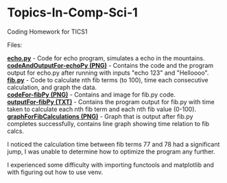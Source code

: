 # Topics-In-Comp-Sci-1
Coding Homework for TICS1

Files:

[**echo.py**](https://github.com/talhanaveed753/Assignment-1-Python-Refresher/blob/main/echo.py) - Code for echo program, simulates a echo in the mountains.<br>
[**codeAndOutputFor-echoPy (PNG)**](https://github.com/talhanaveed753/Assignment-1-Python-Refresher/blob/main/codeAndOutputFor-echoPy.png) - Contains the code and the program output for echo.py after running with inputs "echo 123" and "Helloooo".<br>
[**fib.py**](https://github.com/talhanaveed753/Assignment-1-Python-Refresher/blob/main/fib.py) - Code to calculate nth fib terms (to 100), time each consecutive calculation, and graph the data.<br>
[**codeFor-fibPy (PNG)**](https://github.com/talhanaveed753/Assignment-1-Python-Refresher/blob/main/codeFor-fibPy.png) - Contains and image for fib.py code.<br>
[**outputFor-fibPy (TXT)**](https://github.com/talhanaveed753/Assignment-1-Python-Refresher/blob/main/outputFor-fibPy.txt) - Contains the program output for fib.py with time taken to calculate each nth fib term and each nth fib value (0-100).<br>
[**graphForFibCalculations (PNG)**](https://github.com/talhanaveed753/Assignment-1-Python-Refresher/blob/main/graphForFibCalculations.png) - Graph that is output after fib.py completes successfully, contains line graph showing time relation to fib calcs.<br>

I noticed the calculation time between fib terms 77 and 78 had a significant jump, I was unable to determine how to optimize the program any further.

I experienced some difficulty with importing functools and matplotlib and with figuring out how to use venv.

